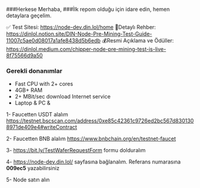 ###Herkese Merhaba,
###İlk repom olduğu için idare edin, hemen detaylara geçelim.

✅ Test Sitesi: https://node-dev.din.lol/home
📝Detaylı Rehber: https://dinlol.notion.site/DIN-Node-Pre-Mining-Test-Guide-11007c5ae0d08017a1afe8438d5b6edb
💰Resmi Açıklama ve Ödüller: https://dinlol.medium.com/chipper-node-pre-mining-test-is-live-8f75566d9a50

### Gerekli donanımlar

- Fast CPU with 2+ cores
- 4GB+ RAM
- 2+ MBit/sec download Internet service
- Laptop & PC &

 1- Faucetten USDT alalım  https://testnet.bscscan.com/address/0xe85c42361c9726ed2bc567d8301308971de409e4#writeContract

 2- Faucetten BNB alalım https://www.bnbchain.org/en/testnet-faucet

 3- https://bit.ly/TestWaferRequestForm formu dolduralım

 4- https://node-dev.din.lol/ sayfasına bağlanalım. Referans numarasına <b>009ec5</b> yazabilirsiniz

 5- Node satın alın
